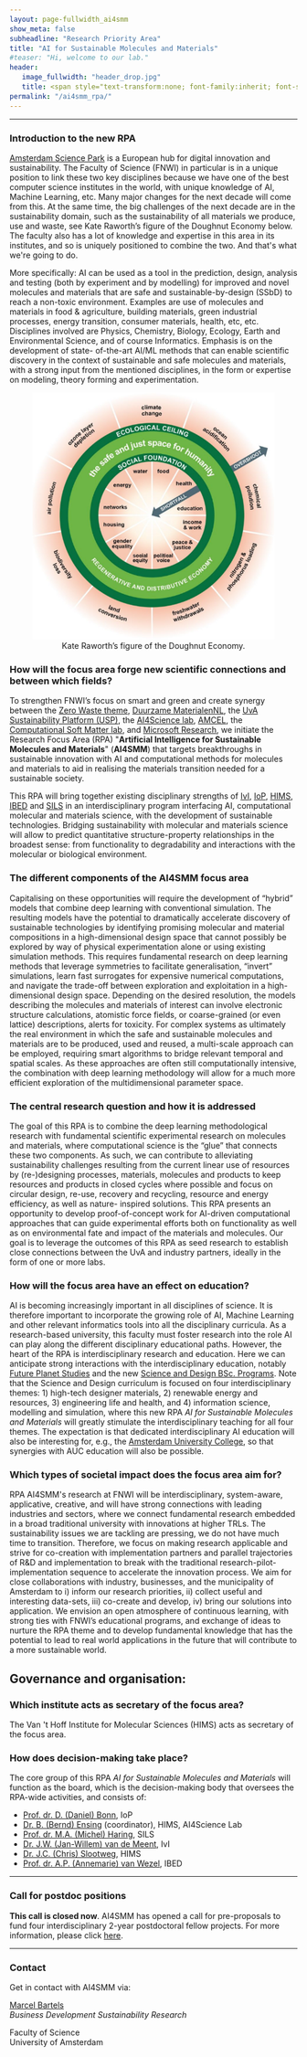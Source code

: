 ```yaml
---
layout: page-fullwidth_ai4smm 
show_meta: false
subheadline: "Research Priority Area"
title: "AI for Sustainable Molecules and Materials"
#teaser: "Hi, welcome to our lab."
header:
   image_fullwidth: "header_drop.jpg"
   title: <span style="text-transform:none; font-family:inherit; font-size:1.2em;">AI4SMM</span> <br>  <span style="text-transform:none; font-family:FontAwesome,Gill Sans; font-size:0.5em;">Artificial Intelligence for Sustainable Molecules and Materials</span>
permalink: "/ai4smm_rpa/"
---
```



---

### Introduction to the new RPA

[Amsterdam Science Park][1] is a European hub for digital innovation and sustainability. The Faculty of Science (FNWI) in particular is in a unique position to link these two key disciplines because we have one of the best computer science institutes in the world, with unique knowledge of AI, Machine Learning, etc. Many major changes for the next decade will come from this. At the same time, the big challenges of the next decade are in the sustainability domain, such as the sustainability of all materials we produce, use and waste, see Kate Raworth’s figure of the Doughnut Economy below. The faculty also has a lot of knowledge and expertise in this area in its institutes, and so is uniquely positioned to combine the two. And that's what we're going to do.

More specifically: AI can be used as a tool in the prediction, design, analysis and testing (both by experiment and by modelling) for improved and novel molecules and materials that are safe and sustainable-by-design (SSbD) to reach a non-toxic environment. Examples are use of molecules and materials in food & agriculture, building materials, green industrial processes, energy transition, consumer materials, health, etc, etc. Disciplines involved are Physics, Chemistry, Biology, Ecology, Earth and Environmental Science, and of course Informatics. Emphasis is on the development of state- of-the-art AI/ML methods that can enable scientific discovery in the context of sustainable and safe molecules and materials, with a strong input from the mentioned disciplines, in the form or expertise on modeling, theory forming and experimentation.

<center>
<figure>
    <img src="../images/fig_AI4SMM_DoughnutEconomy.png"
     alt="Kate Raworth’s figure of the Doughnut Economy"
     width="600" style="float: center; margin-right: 10px; text-align: center;" />
     <figcaption>Kate Raworth’s figure of the Doughnut Economy.</figcaption>
 </figure>
 </center>


### How will the focus area forge new scientific connections and between which fields?

To strengthen FNWI’s focus on smart and green and create synergy between the [Zero Waste theme][2], [Duurzame MaterialenNL][3], the [UvA Sustainability Platform (USP)][23], the [AI4Science lab][4], [AMCEL][5], the [Computational Soft Matter lab][6], and [Microsoft Research][7], we initiate the Research Focus Area (RPA) "**Artificial Intelligence for Sustainable Molecules and Materials**" (**AI4SMM**) that targets breakthroughs in sustainable innovation with AI and computational methods for molecules and materials to aid in realising the materials transition needed for a sustainable society.

This RPA will bring together existing disciplinary strengths of [IvI][8], [IoP][9], [HIMS][10], [IBED][11] and [SILS][12] in an interdisciplinary program interfacing AI, computational molecular and materials science, with the development of sustainable technologies. Bridging sustainability with molecular and materials science will allow to predict quantitative structure-property relationships in the broadest sense: from functionality to degradability and interactions with the molecular or biological environment.


### The different components of the AI4SMM focus area

Capitalising on these opportunities will require the development of “hybrid” models that combine deep learning with conventional simulation. The resulting models have the potential to dramatically accelerate discovery of sustainable technologies by identifying promising molecular and material compositions in a high-dimensional design space that cannot possibly be explored by way of physical experimentation alone or using existing simulation methods. This requires fundamental research on deep learning methods that leverage symmetries to facilitate generalisation, “invert” simulations, learn fast surrogates for expensive numerical computations, and navigate the trade-off between exploration and exploitation in a high-dimensional design space. Depending on the desired resolution, the models describing the molecules and materials of interest can involve electronic structure calculations, atomistic force fields, or coarse-grained (or even lattice) descriptions, alerts for toxicity. For complex systems as ultimately the real environment in which the safe and sustainable molecules and materials are to be produced, used and reused, a multi-scale approach can be employed, requiring smart algorithms to bridge relevant temporal and spatial scales. As these approaches are often still computationally intensive, the combination with deep learning methodology will allow for a much more efficient exploration of the multidimensional parameter space.

### The central research question and how it is addressed

The goal of this RPA is to combine the deep learning methodological research with fundamental scientific experimental research on molecules and materials, where computational science is the “glue” that connects these two components. As such, we can contribute to alleviating sustainability challenges resulting from the current linear use of resources by (re-)designing processes, materials, molecules and products to keep resources and products in closed cycles where possible and focus on circular design, re-use, recovery and recycling, resource and energy efficiency, as well as nature- inspired solutions. This RPA presents an opportunity to develop proof-of-concept work for AI-driven computational approaches that can guide experimental efforts both on functionality as well as on environmental fate and impact of the materials and molecules. Our goal is to leverage the outcomes of this RPA as seed research to establish close connections between the UvA and industry partners, ideally in the form of one or more labs.


### How will the focus area have an effect on education?

AI is becoming increasingly important in all disciplines of science. It is therefore important to incorporate the growing role of AI, Machine Learning and other relevant informatics tools into all the disciplinary curricula. As a research-based university, this faculty must foster research into the role AI can play along the different disciplinary educational paths. However, the heart of the RPA is interdisciplinary research and education. Here we can anticipate strong interactions with the interdisciplinary education, notably [Future Planet Studies][20] and the new [Science and Design BSc. Programs][21]. Note that the Science and Design curriculum is focused on four interdisciplinary themes: 1) high-tech designer materials, 2) renewable energy and resources, 3) engineering life and health, and 4) information science, modelling and simulation, where this new RPA *AI for Sustainable Molecules and Materials* will greatly stimulate the interdisciplinary teaching for all four themes. The expectation is that dedicated interdisciplinary AI education will also be interesting for, e.g., the [Amsterdam University College][22], so that synergies with AUC education will also be possible.


### Which types of societal impact does the focus area aim for?

RPA AI4SMM's research at FNWI will be interdisciplinary, system-aware, applicative, creative, and will have strong connections with leading industries and sectors, where we connect fundamental research embedded in a broad traditional university with innovations at higher TRLs. The sustainability issues we are tackling are pressing, we do not have much time to transition. Therefore, we focus on making research applicable and strive for co-creation with implementation partners and parallel trajectories of R&D and implementation to break with the traditional research-pilot-implementation sequence to accelerate the innovation process. We aim for close collaborations with industry, businesses, and the municipality of Amsterdam to i) inform our research priorities, ii) collect useful and interesting data-sets, iii) co-create and develop, iv) bring our solutions into application. We envision an open atmosphere of continuous learning, with strong ties with FNWI’s educational programs, and exchange of ideas to nurture the RPA theme and to develop fundamental knowledge that has the potential to lead to real world applications in the future that will contribute to a more sustainable world.


## Governance and organisation:

### Which institute acts as secretary of the focus area?
The Van 't Hoff Institute for Molecular Sciences (HIMS) acts as secretary of the focus area.

### How does decision-making take place?
The core group of this RPA *AI for Sustainable Molecules and Materials* will function as the board, which is the decision-making body that oversees the RPA-wide activities, and consists of:

* [Prof. dr. D. (Daniel) Bonn][15], IoP
* [Dr. B. (Bernd) Ensing][13] (coordinator), HIMS, AI4Science Lab 
* [Prof. dr. M.A. (Michel) Haring][16], SILS
* [Dr. J.W. (Jan-Willem) van de Meent][17], IvI
* [Dr. J.C. (Chris) Slootweg][18], HIMS
* [Prof. dr. A.P. (Annemarie) van Wezel][19], IBED

---
### Call for postdoc positions

__This call is closed now__. AI4SMM has opened a call for pre-proposals to fund four interdisciplinary 2-year postdoctoral fellow projects. 
For more information, please click [here](https://ai4science-amsterdam.github.io/ai4smm_call1).

---
### Contact

Get in contact with AI4SMM via:

[Marcel Bartels](https://www.uva.nl/profiel/b/a/m.j.bartels/m.j.bartels.html)<br>
*Business Development Sustainability Research* <br>

Faculty of Science<br>
University of Amsterdam<br>


[1]: https://www.amsterdamsciencepark.nl
[2]: https://www.uva.nl/en/about-the-uva/about-the-university/sustainability/sustainable-operations/sustainable-waste-separation/sustainable-waste-separation.html
[3]: https://www.topsectorenergie.nl/nieuws/duurzame-materialennl-maakt-nederland-koploper-van-de-materialentransitie
[4]: https://ai4science-amsterdam.github.io
[5]: https://www.amcel.nl
[6]: https://iop.fnwi.uva.nl/computational_soft_matter/
[7]: https://www.microsoft.com/en-us/research/lab/microsoft-research-amsterdam/
[8]: https://ivi.uva.nl
[9]: https://iop.uva.nl
[10]: https://hims.uva.nl
[11]: https://ibed.uva.nl
[12]: https://sils.uva.nl
[13]: https://www.uva.nl/en/profile/e/n/b.ensing/b.ensing.html
[14]: https://www.uva.nl/en/profile/b/o/p.g.bolhuis/p.g.bolhuis.html
[15]: https://www.uva.nl/en/profile/b/o/d.bonn/d.bonn.html
[16]: https://www.uva.nl/en/profile/h/a/m.a.haring/m.a.haring.html
[17]: https://www.uva.nl/en/profile/m/e/j.w.vandemeent/j.w.van-de-meent.html
[18]: https://www.uva.nl/en/profile/s/l/j.c.slootweg/j.c.slootweg.html
[19]: https://www.uva.nl/en/profile/w/e/a.p.vanwezel/a.p.van-wezel.html
[20]: https://www.uva.nl/programmas/bachelors/future-planet-studies/future-planet-studies.html
[21]: https://www.folia.nl/actueel/151772/met-nieuwe-betastudie-science-design-begeeft-de-uva-zich-richting-de-techniek
[22]: https://www.auc.nl
[23]: https://sustainabilityplatform.uva.nl


